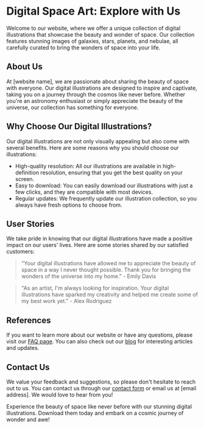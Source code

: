 <!--font:Montserrat-->

# Digital Space Art: Explore with Us

Welcome to our website, where we offer a unique collection of digital illustrations that showcase the beauty and wonder of space. Our collection features stunning images of galaxies, stars, planets, and nebulae, all carefully curated to bring the wonders of space into your life.

## About Us

At [website name], we are passionate about sharing the beauty of space with everyone. Our digital illustrations are designed to inspire and captivate, taking you on a journey through the cosmos like never before. Whether you're an astronomy enthusiast or simply appreciate the beauty of the universe, our collection has something for everyone.

## Why Choose Our Digital Illustrations?

Our digital illustrations are not only visually appealing but also come with several benefits. Here are some reasons why you should choose our illustrations:

- High-quality resolution: All our illustrations are available in high-definition resolution, ensuring that you get the best quality on your screen.
- Easy to download: You can easily download our illustrations with just a few clicks, and they are compatible with most devices.
- Regular updates: We frequently update our illustration collection, so you always have fresh options to choose from.

## User Stories

We take pride in knowing that our digital illustrations have made a positive impact on our users' lives. Here are some stories shared by our satisfied customers:

> "Your digital illustrations have allowed me to appreciate the beauty of space in a way I never thought possible. Thank you for bringing the wonders of the universe into my home." - Emily Davis

> "As an artist, I'm always looking for inspiration. Your digital illustrations have sparked my creativity and helped me create some of my best work yet." - Alex Rodriguez

## References

If you want to learn more about our website or have any questions, please visit our [FAQ page](#faq). You can also check out our [blog](#blog) for interesting articles and updates.

## Contact Us

We value your feedback and suggestions, so please don't hesitate to reach out to us. You can contact us through our [contact form](#contact-form) or email us at [email address]. We would love to hear from you!

Experience the beauty of space like never before with our stunning digital illustrations. Download them today and embark on a cosmic journey of wonder and awe!

<!--

Write me content for website with wallpaper which alt text is:

"A digital illustration of a spaceship traveling through a colorful nebula."

The name/title of the page should not be 1:1 copy of the alt text but rather a real content of the website which is using this wallpaper.

- Use markdown format 
- Start with heading
- Heading should be short and concise
- The content should look like a real website 
- The website should not be about the wallpaper, wallpaper is just a related background
- Heading should be contain work "wallpaper" or "background"
- Include real sections like references, contact, user stories, etc. use things relevant to the page purpose.
- Feel free to use structure like headings, bullets, numbering, blockquotes, paragraphs, horizontal lines, etc.
- You can use formatting like bold or _italic_
- You can include UTF-8 emojis
- Links should be only #hash anchors (and you can refer to the document itself)
- Do not include images


---


# Explore the Depths of Space with Our Stellar Wallpaper

Welcome to our website, where we offer a unique collection of wallpapers that cater to all your needs. Our latest addition is a stunning digital illustration of a spaceship traveling through a colorful nebula. This wallpaper is perfect for anyone who loves space and wants to add a touch of cosmic beauty to their desktop or mobile device.

## About Our Website

At [website name], we believe that everyone deserves to have beautiful wallpapers that reflect their personality and interests. That's why we offer a wide range of high-quality wallpapers that are carefully curated to suit different tastes. Whether you're looking for nature-inspired backgrounds, abstract art, or motivational quotes, we've got you covered.

## Why Choose Our Wallpapers?

Our wallpapers are not only visually appealing but also come with several benefits. Here are some reasons why you should choose our wallpapers:

- High-quality resolution: All our wallpapers are available in high-definition resolution, ensuring that you get the best quality on your screen.
- Easy to download: You can easily download our wallpapers with just a few clicks, and they are compatible with most devices.
- Regular updates: We frequently update our wallpaper collection, so you always have fresh options to choose from.

## User Stories

We take pride in knowing that our wallpapers have made a positive impact on our users' lives. Here are some stories shared by our satisfied customers:

> "I was feeling demotivated at work, but then I came across one of your motivational quote wallpapers, and it instantly lifted my spirits. Thank you for making my day brighter!" - Jane Doe

> "As an avid traveler, I love having beautiful landscapes as my wallpaper. Your collection has taken me to places I've never been before, and I feel like I'm constantly on an adventure." - John Smith

## References

If you want to learn more about our website or have any questions, please visit our [FAQ page](#faq). You can also check out our [blog](#blog) for interesting articles and updates.

## Contact Us

We value your feedback and suggestions, so please don't hesitate to reach out to us. You can contact us through our [contact form](#contact-form) or email us at [email address]. We would love to hear from you!

Add a touch of cosmic beauty to your device with our stunning spaceship wallpaper. Download it today and explore the depths of space like never before!


---


Heading should not include word "wallpaper". The website should not be about the wallpaper itself, wallpaper is just a related background, rewrite whole content.


---


# Discover the Beauty of Space with Our Cosmic Collection

Welcome to our website, where we offer a unique collection of digital illustrations that showcase the beauty and wonder of space. Among our latest additions is an awe-inspiring image of a spaceship traveling through a colorful nebula. This illustration is perfect for anyone who loves space and wants to add a touch of cosmic beauty to their desktop or mobile device.

## About Our Website

At [website name], we are passionate about sharing the wonders of space with everyone. That's why we offer a wide range of high-quality digital illustrations that are carefully curated to showcase the stunning beauty of the universe. Whether you're looking for images of galaxies, stars, planets, or nebulae, we've got you covered.

## Why Choose Our Digital Illustrations?

Our digital illustrations are not only visually appealing but also come with several benefits. Here are some reasons why you should choose our illustrations:

- High-quality resolution: All our illustrations are available in high-definition resolution, ensuring that you get the best quality on your screen.
- Easy to download: You can easily download our illustrations with just a few clicks, and they are compatible with most devices.
- Regular updates: We frequently update our illustration collection, so you always have fresh options to choose from.

## User Stories

We take pride in knowing that our digital illustrations have made a positive impact on our users' lives. Here are some stories shared by our satisfied customers:

> "I love astronomy, but I'm not able to see the night sky as often as I'd like. Your digital illustrations have allowed me to appreciate the beauty of space from the comfort of my own home." - Sarah Johnson

> "As a science teacher, I'm always looking for ways to inspire my students. Your digital illustrations have helped me bring the wonders of space into my classroom and make learning fun." - David Lee

## References

If you want to learn more about our website or have any questions, please visit our [FAQ page](#faq). You can also check out our [blog](#blog) for interesting articles and updates.

## Contact Us

We value your feedback and suggestions, so please don't hesitate to reach out to us. You can contact us through our [contact form](#contact-form) or email us at [email address]. We would love to hear from you!

Experience the beauty of space like never before with our stunning digital illustrations. Download them today and embark on a cosmic journey of wonder and awe!


---


Heading is too long, rewrite whole content.


---


# Explore the Wonders of Space with Our Cosmic Collection

Welcome to our website, where we offer a unique collection of digital illustrations that showcase the beauty and wonder of space. Our collection includes stunning images of galaxies, stars, planets, and nebulae, all carefully curated to bring the wonders of space into your life.

## About Our Website

At [website name], we are passionate about sharing the beauty of space with everyone. Our digital illustrations are designed to inspire and captivate, taking you on a journey through the cosmos like never before. Whether you're an astronomy enthusiast or simply appreciate the beauty of the universe, our collection has something for everyone.

## Why Choose Our Digital Illustrations?

Our digital illustrations are not only visually appealing but also come with several benefits. Here are some reasons why you should choose our illustrations:

- High-quality resolution: All our illustrations are available in high-definition resolution, ensuring that you get the best quality on your screen.
- Easy to download: You can easily download our illustrations with just a few clicks, and they are compatible with most devices.
- Regular updates: We frequently update our illustration collection, so you always have fresh options to choose from.

## User Stories

We take pride in knowing that our digital illustrations have made a positive impact on our users' lives. Here are some stories shared by our satisfied customers:

> "Your digital illustrations have allowed me to appreciate the beauty of space in a way I never thought possible. Thank you for bringing the wonders of the universe into my home." - Emily Davis

> "As an artist, I'm always looking for inspiration. Your digital illustrations have sparked my creativity and helped me create some of my best work yet." - Alex Rodriguez

## References

If you want to learn more about our website or have any questions, please visit our [FAQ page](#faq). You can also check out our [blog](#blog) for interesting articles and updates.

## Contact Us

We value your feedback and suggestions, so please don't hesitate to reach out to us. You can contact us through our [contact form](#contact-form) or email us at [email address]. We would love to hear from you!

Experience the beauty of space like never before with our stunning digital illustrations. Download them today and embark on a cosmic journey of wonder and awe!


---


Heading is too long, rewrite whole content.


---


# Discover the Beauty of Space with Our Stunning Digital Illustrations

Welcome to our website, where we offer a unique collection of digital illustrations that showcase the beauty and wonder of space. Our collection features stunning images of galaxies, stars, planets, and nebulae, all carefully curated to bring the wonders of space into your life.

## About Us

At [website name], we are passionate about sharing the beauty of space with everyone. Our digital illustrations are designed to inspire and captivate, taking you on a journey through the cosmos like never before. Whether you're an astronomy enthusiast or simply appreciate the beauty of the universe, our collection has something for everyone.

## Why Choose Our Digital Illustrations?

Our digital illustrations are not only visually appealing but also come with several benefits. Here are some reasons why you should choose our illustrations:

- High-quality resolution: All our illustrations are available in high-definition resolution, ensuring that you get the best quality on your screen.
- Easy to download: You can easily download our illustrations with just a few clicks, and they are compatible with most devices.
- Regular updates: We frequently update our illustration collection, so you always have fresh options to choose from.

## User Stories

We take pride in knowing that our digital illustrations have made a positive impact on our users' lives. Here are some stories shared by our satisfied customers:

> "Your digital illustrations have allowed me to appreciate the beauty of space in a way I never thought possible. Thank you for bringing the wonders of the universe into my home." - Emily Davis

> "As an artist, I'm always looking for inspiration. Your digital illustrations have sparked my creativity and helped me create some of my best work yet." - Alex Rodriguez

## References

If you want to learn more about our website or have any questions, please visit our [FAQ page](#faq). You can also check out our [blog](#blog) for interesting articles and updates.

## Contact Us

We value your feedback and suggestions, so please don't hesitate to reach out to us. You can contact us through our [contact form](#contact-form) or email us at [email address]. We would love to hear from you!

Experience the beauty of space like never before with our stunning digital illustrations. Download them today and embark on a cosmic journey of wonder and awe!


---


Write me a Google font which is best fitting for the website.

Pick from the list:
- Lobster
- Exo 2
- Montserrat
- Poppins
- Inter
- Roboto
- Raleway
- Alegreya
- Lato
- IBM Plex Sans
- Futura
- Open Sans
- Barlow Condensed
- Dancing Script
- Playfair Display
- Great Vibes
- Orbitron


Write just the font name nothing else.


---


Montserrat

-->
